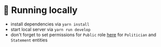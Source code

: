# 🚀 Running locally

- install dependencies via `yarn install`
- start local server via `yarn run develop`
- don't forget to set permissions for `Public` role [here](http://localhost:1337/admin/settings/users-permissions/roles/2) for `Politician` and `Statement` entities
